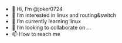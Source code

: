 - 👋 Hi, I’m @joker0724
- 👀 I’m interested in linux and routing&switch
- 🌱 I’m currently learning linux
- 💞️ I’m looking to collaborate on ...
- 📫 How to reach me 

<!---
joker0724/joker0724 is a ✨ special ✨ repository because its `README.md` (this file) appears on your GitHub profile.
You can click the Preview link to take a look at your changes.
--->
